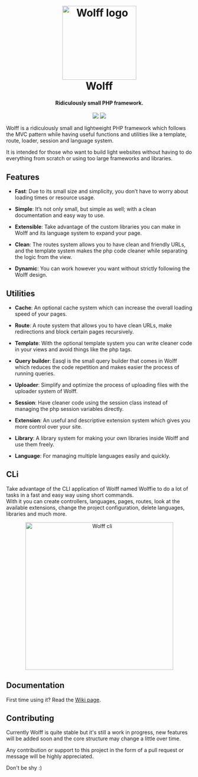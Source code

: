 <h1 align="center">
  <br>
  <img src="http://usbac.com.ve/wp-content/uploads/2019/04/wolff-small.png" alt="Wolff logo" width="200">
  <br>
  Wolff
  <br>
</h1>

<h4 align="center">Ridiculously small PHP framework.</h4>

<p align="center">
<img src="https://img.shields.io/badge/stability-stable-green.svg"> <img src="https://img.shields.io/badge/version-0.9.1-blue.svg">
</p>

Wolff is a ridiculously small and lightweight PHP framework which follows the MVC pattern while having useful functions and utilities like a template, route, loader, session and language system. 

It is intended for those who want to build light websites without having to do everything from scratch or using too large frameworks and libraries.

## Features

* **Fast**: Due to its small size and simplicity, you don’t have to worry about loading times or resource usage.

* **Simple**: It’s not only small, but simple as well; with a clean documentation and easy way to use.

* **Extensible**: Take advantage of the custom libraries you can make in Wolff and its language system to expand your page.

* **Clean**: The routes system allows you to have clean and friendly URLs, and the template system makes the php code cleaner while separating the logic from the view.

* **Dynamic**: You can work however you want without strictly following the Wolff design.

## Utilities

* **Cache**: An optional cache system which can increase the overall loading speed of your pages.

* **Route**: A route system that allows you to have clean URLs, make redirections and block certain pages recursively.

* **Template**: With the optional template system you can write cleaner code in your views and avoid things like the php tags.

* **Query builder**: Easql is the small query builder that comes in Wolff which reduces the code repetition and makes easier the process of running queries.

* **Uploader**: Simplify and optimize the process of uploading files with the uploader system of Wolff.

* **Session**: Have cleaner code using the session class instead of managing the php session variables directly.

* **Extension**: An useful and descriptive extension system which gives you more control over your site.

* **Library**: A library system for making your own libraries inside Wolff and use them freely.

* **Language**: For managing multiple languages easily and quickly.

## CLi

Take advantage of the CLI application of Wolff named Wolffie to do a lot of tasks in a fast and easy way using short commands.<br>
With it you can create controllers, languages, pages, routes, look at the available extensions, change the project configuration, delete languages, libraries and much more.

<p align="center">
<img src="http://usbac.com.ve/wp-content/uploads/2019/03/wolff-cli.jpg" alt="Wolff cli" width="400">
</p>

## Documentation

First time using it? Read the [Wiki page](https://github.com/Usbac/Wolff/wiki).

## Contributing

Currently Wolff is quite stable but it's still a work in progress, new features will be added soon and the core structure may change a little over time.

Any contribution or support to this project in the form of a pull request or message will be highly appreciated.

Don't be shy :)
